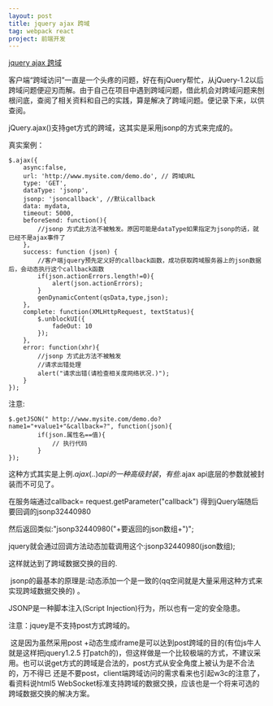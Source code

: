 ```yaml
---
layout: post
title: jquery ajax 跨域
tag: webpack react
project: 前端开发
---
```


[jquery ajax 跨域](http://www.cnblogs.com/sunxucool/p/3430914.html)

客户端“跨域访问”一直是一个头疼的问题，好在有jQuery帮忙，从jQuery-1.2以后跨域问题便迎刃而解。由于自己在项目中遇到跨域问题，借此机会对跨域问题来刨根问底，查阅了相关资料和自己的实践，算是解决了跨域问题。便记录下来，以供查阅。

jQuery.ajax()支持get方式的跨域，这其实是采用jsonp的方式来完成的。

真实案例：

```
$.ajax({ 
    async:false, 
    url: 'http://www.mysite.com/demo.do', // 跨域URL 
    type: 'GET', 
    dataType: 'jsonp', 
    jsonp: 'jsoncallback', //默认callback 
    data: mydata, 
    timeout: 5000, 
    beforeSend: function(){ 
        //jsonp 方式此方法不被触发。原因可能是dataType如果指定为jsonp的话，就已经不是ajax事件了 
    }, 
    success: function (json) { 
        //客户端jquery预先定义好的callback函数，成功获取跨域服务器上的json数据后，会动态执行这个callback函数 
        if(json.actionErrors.length!=0){ 
            alert(json.actionErrors); 
        } 
        genDynamicContent(qsData,type,json); 
    }, 
    complete: function(XMLHttpRequest, textStatus){ 
        $.unblockUI({ 
            fadeOut: 10 
        }); 
    }, 
    error: function(xhr){ 
        //jsonp 方式此方法不被触发 
        //请求出错处理 
        alert("请求出错(请检查相关度网络状况.)"); 
    }
});
```

注意:

```
$.getJSON(" http://www.mysite.com/demo.do?name1="+value1+"&callback=?", function(json){
        if(json.属性名==值){ 
            // 执行代码 
        } 
});
```

这种方式其实是上例$.ajax({..}) api的一种高级封装，有些$.ajax api底层的参数就被封装而不可见了。    

在服务端通过callback= request.getParameter("callback") 得到jQuery端随后要回调的jsonp32440980    

然后返回类似:"jsonp32440980("+要返回的json数组+")";     

jquery就会通过回调方法动态加载调用这个:jsonp32440980(json数组);    

这样就达到了跨域数据交换的目的.    

 jsonp的最基本的原理是:动态添加一个是一致的(qq空间就是大量采用这种方式来实现跨域数据交换的) 。

JSONP是一种脚本注入(Script Injection)行为，所以也有一定的安全隐患。    

注意：jquey是不支持post方式跨域的。   

 这是因为虽然采用post +动态生成iframe是可以达到post跨域的目的(有位js牛人就是这样把jquery1.2.5 打patch的)，但这样做是一个比较极端的方式，不建议采用。也可以说get方式的跨域是合法的，post方式从安全角度上被认为是不合法的，万不得已 还是不要post，client端跨域访问的需求看来也引起w3c的注意了，看资料说html5 WebSocket标准支持跨域的数据交换，应该也是一个将来可选的跨域数据交换的解决方案。


